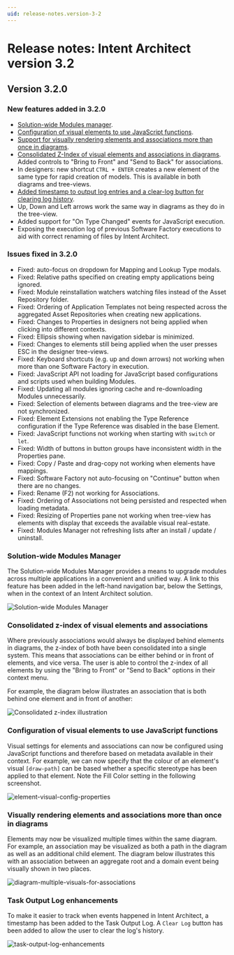 ```yaml
---
uid: release-notes.version-3-2
---
```

# Release notes: Intent Architect version 3.2

## Version 3.2.0

### New features added in 3.2.0

 - [Solution-wide Modules manager](#solution-wide-modules-manager).
 - [Configuration of visual elements to use JavaScript functions](#configuration-of-visual-elements-to-use-javaScript-functions). 
 - [Support for visually rendering elements and associations more than once in diagrams](#visually-rendering-elements-and-associations-more-than-once-in-diagrams).
  - [Consolidated Z-Index of visual elements and associations in diagrams](#consolidated-z-index-of-visual-elements-and-associations). Added controls to "Bring to Front" and "Send to Back" for associations.
 - In designers: new shortcut `CTRL + ENTER` creates a new element of the same type for rapid creation of models. This is available in both diagrams and tree-views.
 - [Added timestamp to output log entries and a clear-log button for clearing log history](#task-output-log-enhancements).
 - Up, Down and Left arrows work the same way in diagrams as they do in the tree-view.
 - Added support for "On Type Changed" events for JavaScript execution.
 - Exposing the execution log of previous Software Factory executions to aid with correct renaming of files by Intent Architect.

### Issues fixed in 3.2.0

- Fixed: auto-focus on dropdown for Mapping and Lookup Type modals.
- Fixed: Relative paths specified on creating empty applications being ignored.
- Fixed: Module reinstallation watchers watching files instead of the Asset Repository folder.
- Fixed: Ordering of Application Templates not being respected across the aggregated Asset Repositories when creating new applications.
- Fixed: Changes to Properties in designers not being applied when clicking into different contexts.
- Fixed: Ellipsis showing when navigation sidebar is minimized.
- Fixed: Changes to elements still being applied when the user presses ESC in the designer tree-views.
- Fixed: Keyboard shortcuts (e.g. up and down arrows) not working when more than one Software Factory in execution.
- Fixed: JavaScript API not loading for JavaScript based configurations and scripts used when building Modules.
- Fixed: Updating all modules ignoring cache and re-downloading Modules unnecessarily.
- Fixed: Selection of elements between diagrams and the tree-view are not synchronized.
- Fixed: Element Extensions not enabling the Type Reference configuration if the Type Reference was disabled in the base Element.
- Fixed: JavaScript functions not working when starting with `switch` or `let`.
- Fixed: Width of buttons in button groups have inconsistent width in the Properties pane.
- Fixed: Copy / Paste and drag-copy not working when elements have mappings.
- Fixed: Software Factory not auto-focusing on "Continue" button when there are no changes.
- Fixed: Rename (F2) not working for Associations.
- Fixed: Ordering of Associations not being persisted and respected when loading metadata.
- Fixed: Resizing of Properties pane not working when tree-view has elements with display that exceeds the available visual real-estate.
- Fixed: Modules Manager not refreshing lists after an install / update / uninstall.

### Solution-wide Modules Manager
The Solution-wide Modules Manager provides a means to upgrade modules across multiple applications in a convenient and unified way. A link to this feature has been added in the left-hand navigation bar, below the Settings, when in the context of an Intent Architect solution.

![Solution-wide Modules Manager](images/3.2.0/solution-wide-module-manager.png)

### Consolidated z-index of visual elements and associations
Where previously associations would always be displayed behind elements in diagrams, the z-index of both have been consolidated into a single system. This means that associations can be either behind or in front of elements, and vice versa. The user is able to control the z-index of all elements by using the "Bring to Front" or "Send to Back" options in their context menu.

For example, the diagram below illustrates an association that is both behind one element and in front of another:

![Consolidated z-index illustration](images/3.2.0/designer-zindex-consolidation.png)

### Configuration of visual elements to use JavaScript functions
Visual settings for elements and associations can now be configured using JavaScript functions and therefore based on metadata available in their context. For example, we can now specify that the colour of an element's visual `[draw-path]` can be based whether a specific stereotype has been applied to that element. Note the Fill Color setting in the following screenshot.

![element-visual-config-properties](images/3.2.0/element-visual-config-properties.png)

### Visually rendering elements and associations more than once in diagrams
Elements may now be visualized multiple times within the same diagram. For example, an association may be visualized as both a path in the diagram as well as an additional child element. The diagram below illustrates this with an association between an aggregate root and a domain event being visually shown in two places.

![diagram-multiple-visuals-for-associations](images/3.2.0/diagram-multiple-visuals-for-associations.png)

### Task Output Log enhancements
To make it easier to track when events happened in Intent Architect, a timestamp has been added to the Task Output Log. A `Clear Log` button has been added to allow the user to clear the log's history.

![task-output-log-enhancements](images/3.2.0/task-output-log-enhancements.png)